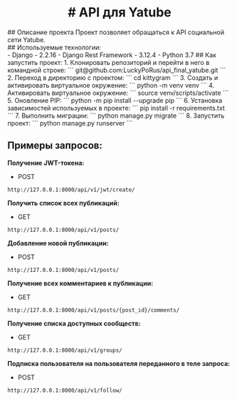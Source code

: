 <h1 align="center"> # API для Yatube </h1>
## Описание проекта
Проект позволяет обращаться к API социальной сети Yatube.<br/>
## Используемые технологии:<br/>
- Django - 2.2.16
- Django Rest Framework - 3.12.4
- Python 3.7
## Как запустить проект:
1. Клонировать репозиторий и перейти в него в командной строке:
```
git@github.com:LuckyPoRus/api_final_yatube.git
```
2. Переход в директорию с проектом:
```
cd kittygram
```
3. Cоздать и активировать виртуальное окружение:
```
python -m venv venv
```
4. Активировать виртуальное окружение:
```
source venv/scripts/activate
```
5. Оновление PIP:
```
python -m pip install --upgrade pip
```
6. Установка зависимостей используемых в проекте:
```
pip install -r requirements.txt
```
7. Выполнить миграции:
```
python manage.py migrate
```
8. Запустить проект:
```
python manage.py runserver
```

## Примеры запросов:
**Получение JWT-токена:**
- POST
```
http://127.0.0.1:8000/api/v1/jwt/create/
```
**Получить список всех публикаций:**
- GET
```
http://127.0.0.1:8000/api/v1/posts/
```
**Добавление новой публикации:**
- POST
```
http://127.0.0.1:8000/api/v1/posts/
```
**Получение всех комментариев к публикации:**
- GET
```
http://127.0.0.1:8000/api/v1/posts/{post_id}/comments/
```
**Получение списка доступных сообществ:**
- GET
```
http://127.0.0.1:8000/api/v1/groups/
```
**Подписка пользователя на пользователя переданного в теле запроса:**
- POST
```
http://127.0.0.1:8000/api/v1/follow/
```
